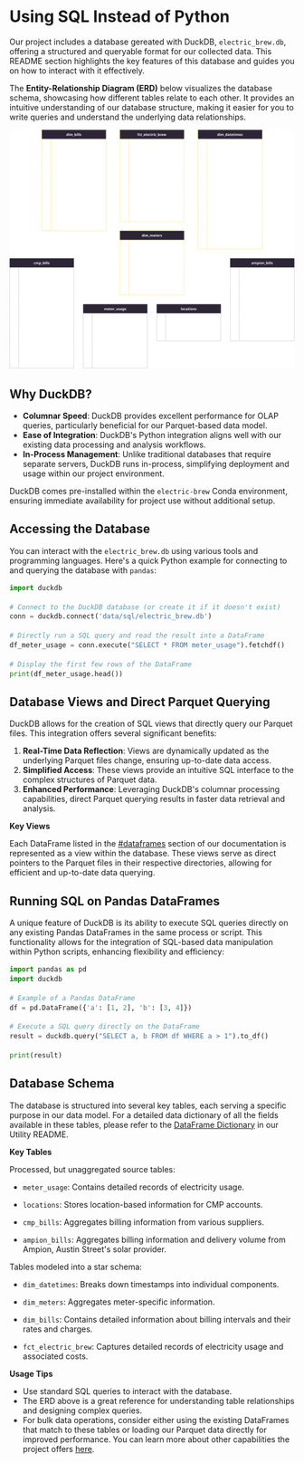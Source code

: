 <!-- omit in toc -->
# Using SQL Instead of Python

Our project includes a database gereated with DuckDB, `electric_brew.db`, offering a structured and queryable format for our collected data. This README section highlights the key features of this database and guides you on how to interact with it effectively.

The **Entity-Relationship Diagram (ERD)** below visualizes the database schema, showcasing how different tables relate to each other. It provides an intuitive understanding of our database structure, making it easier for you to write queries and understand the underlying data relationships.

![ERD for Electric Brew Database](/fig/lineage/erd.drawio.svg)

## Why DuckDB?

- **Columnar Speed**: DuckDB provides excellent performance for OLAP queries, particularly beneficial for our Parquet-based data model.
- **Ease of Integration**: DuckDB's Python integration aligns well with our existing data processing and analysis workflows.
- **In-Process Management**: Unlike traditional databases that require separate servers, DuckDB runs in-process, simplifying deployment and usage within our project environment.

DuckDB comes pre-installed within the `electric-brew` Conda environment, ensuring immediate availability for project use without additional setup.

## Accessing the Database

You can interact with the `electric_brew.db` using various tools and programming languages. Here's a quick Python example for connecting to and querying the database with `pandas`:

```python
import duckdb

# Connect to the DuckDB database (or create it if it doesn't exist)
conn = duckdb.connect('data/sql/electric_brew.db')

# Directly run a SQL query and read the result into a DataFrame
df_meter_usage = conn.execute("SELECT * FROM meter_usage").fetchdf()

# Display the first few rows of the DataFrame
print(df_meter_usage.head())
```

## Database Views and Direct Parquet Querying

DuckDB allows for the creation of SQL views that directly query our Parquet files. This integration offers several significant benefits:

1. **Real-Time Data Reflection**: Views are dynamically updated as the underlying Parquet files change, ensuring up-to-date data access.
2. **Simplified Access**: These views provide an intuitive SQL interface to the complex structures of Parquet data.
3. **Enhanced Performance**: Leveraging DuckDB's columnar processing capabilities, direct Parquet querying results in faster data retrieval and analysis.

**Key Views**

Each DataFrame listed in the [#dataframes](#dataframes) section of our documentation is represented as a view within the database. These views serve as direct pointers to the Parquet files in their respective directories, allowing for efficient and up-to-date data querying.

## Running SQL on Pandas DataFrames

A unique feature of DuckDB is its ability to execute SQL queries directly on any existing Pandas DataFrames in the same process or script. This functionality allows for the integration of SQL-based data manipulation within Python scripts, enhancing flexibility and efficiency:

```python
import pandas as pd
import duckdb

# Example of a Pandas DataFrame
df = pd.DataFrame({'a': [1, 2], 'b': [3, 4]})

# Execute a SQL query directly on the DataFrame
result = duckdb.query("SELECT a, b FROM df WHERE a > 1").to_df()

print(result)
```

## Database Schema

The database is structured into several key tables, each serving a specific purpose in our data model. For a detailed data dictionary of all the fields available in these tables, please refer to the [DataFrame Dictionary](/src/README.md#dataframes) in our Utility README.

**Key Tables**

Processed, but unaggregated source tables:

- `meter_usage`: Contains detailed records of electricity usage.

- `locations`: Stores location-based information for CMP accounts.

- `cmp_bills`: Aggregates billing information from various suppliers.

- `ampion_bills`: Aggregates billing information and delivery volume from Ampion, Austin Street's solar provider.

Tables modeled into a star schema:

- `dim_datetimes`: Breaks down timestamps into individual components.

- `dim_meters`: Aggregates meter-specific information.

- `dim_bills`: Contains detailed information about billing intervals and their rates and charges.

- `fct_electric_brew`: Captures detailed records of electricity usage and associated costs.

**Usage Tips**

- Use standard SQL queries to interact with the database.
- The ERD above is a great reference for understanding table relationships and designing complex queries.
- For bulk data operations, consider either using the existing DataFrames that match to these tables or loading our Parquet data directly for improved performance. You can learn more about other capabilities the project offers [here](../README.md).